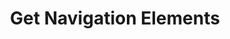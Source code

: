 ---
title: Get Navigation Elements
excerpt: |-
  List of navigation elements to reach the specified thread.

  Required scopes:
  + **read**
api:
  file: lolzteam-public-api-forum.json
  operationId: Threads.Navigation
deprecated: false
hidden: false
metadata:
  title: ''
  description: ''
  robots: index
next:
  description: ''
---